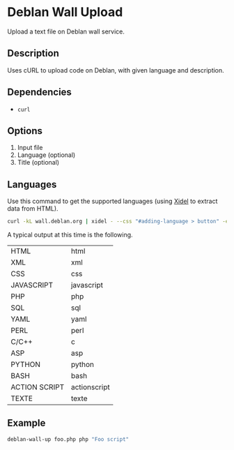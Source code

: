 Deblan Wall Upload
==================

Upload a text file on Deblan wall service.

Description
-----------

Uses cURL to upload code on Deblan, with given language and description.

Dependencies
------------

- `curl`

Options
-------

1. Input file
1. Language (optional)
1. Title (optional)

Languages
---------

Use this command to get the supported languages (using [Xidel](http://videlibri.sourceforge.net/xidel.html)
to extract data from HTML).

```sh
curl -kL wall.deblan.org | xidel - --css "#adding-language > button" -e "css('#adding-language > button')/@value" 2> /dev/null | pr -2
```

A typical output at this time is the following.

<table>
  <tbody>
    <tr><td>HTML</td><td>html</td></tr>
    <tr><td>XML</td><td>xml</td></tr>
    <tr><td>CSS</td><td>css</td></tr>
    <tr><td>JAVASCRIPT</td><td>javascript</td></tr>
    <tr><td>PHP</td><td>php</td></tr>
    <tr><td>SQL</td><td>sql</td></tr>
    <tr><td>YAML</td><td>yaml</td></tr>
    <tr><td>PERL</td><td>perl</td></tr>
    <tr><td>C/C++</td><td>c</td></tr>
    <tr><td>ASP</td><td>asp</td></tr>
    <tr><td>PYTHON</td><td>python</td></tr>
    <tr><td>BASH</td><td>bash</td></tr>
    <tr><td>ACTION SCRIPT</td><td>actionscript</td></tr>
    <tr><td>TEXTE</td><td>texte</td></tr>
  </tbody>
</table>

Example
-------

```sh
deblan-wall-up foo.php php "Foo script"
```
